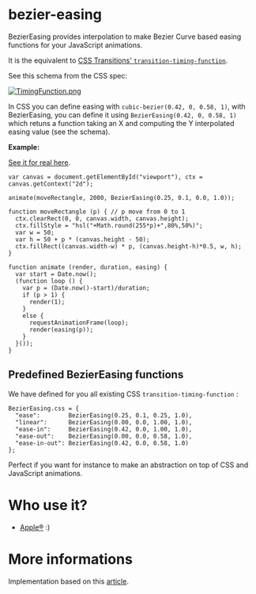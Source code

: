bezier-easing
===

BezierEasing provides interpolation to make Bezier Curve based easing functions for your JavaScript animations.

It is the equivalent to [CSS Transitions' `transition-timing-function`](http://www.w3.org/TR/css3-transitions/#transition-timing-function-property).

See this schema from the CSS spec:

[![TimingFunction.png](http://www.w3.org/TR/css3-transitions/TimingFunction.png)](http://www.w3.org/TR/css3-transitions/#transition-timing-function-property)

In CSS you can define easing with `cubic-bezier(0.42, 0, 0.58, 1)`, 
with BezierEasing, you can define it using `BezierEasing(0.42, 0, 0.58, 1)` which retuns a function taking an X and computing the Y interpolated easing value (see the schema).

**Example:**

[See it for real here](http://greweb.me/bezier-easing/example).

```javscript
var canvas = document.getElementById("viewport"), ctx = canvas.getContext("2d");

animate(moveRectangle, 2000, BezierEasing(0.25, 0.1, 0.0, 1.0));

function moveRectangle (p) { // p move from 0 to 1
  ctx.clearRect(0, 0, canvas.width, canvas.height);
  ctx.fillStyle = "hsl("+Math.round(255*p)+",80%,50%)";
  var w = 50;
  var h = 50 + p * (canvas.height - 50);
  ctx.fillRect((canvas.width-w) * p, (canvas.height-h)*0.5, w, h);
}

function animate (render, duration, easing) {
  var start = Date.now();
  (function loop () {
    var p = (Date.now()-start)/duration;
    if (p > 1) {
      render(1);
    }
    else {
      requestAnimationFrame(loop);
      render(easing(p));
    }
  }());
}
```

Predefined BezierEasing functions
---

We have defined for you all existing CSS `transition-timing-function` :

```javscript
BezierEasing.css = {
  "ease":        BezierEasing(0.25, 0.1, 0.25, 1.0), 
  "linear":      BezierEasing(0.00, 0.0, 1.00, 1.0),
  "ease-in":     BezierEasing(0.42, 0.0, 1.00, 1.0),
  "ease-out":    BezierEasing(0.00, 0.0, 0.58, 1.0),
  "ease-in-out": BezierEasing(0.42, 0.0, 0.58, 1.0)
};
```

Perfect if you want for instance to make an abstraction on top of CSS and JavaScript animations.

Who use it?
===

- [Apple®](http://images.apple.com/v/mac-pro/home/b/scripts/overview.js) :)

More informations
===

Implementation based on this [article](http://greweb.me/2012/02/bezier-curve-based-easing-functions-from-concept-to-implementation/).

